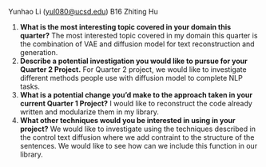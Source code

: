 Yunhao Li (yul080@ucsd.edu)
B16 Zhiting Hu
1. **What is the most interesting topic covered in your domain this quarter?**
The most interested topic covered in my domain this quarter is the combination of VAE and diffusion model for text reconstruction and generation.
2. **Describe a potential investigation you would like to pursue for your Quarter 2 Project.**
For Quarter 2 project, we would like to investigate different methods people use with diffusion model to complete NLP tasks.
3. **What is a potential change you’d make to the approach taken in your current Quarter 1 Project?**
I would like to reconstruct the code already written and modularize them in my library.
4. **What other techniques would you be interested in using in your project?**
We would like to investigate using the techniques described in the control text diffusion where we add contraint to the structure of the sentences. We would like to see how can we include this function in our library.
